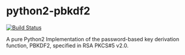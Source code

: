 # python2-pbkdf2

[![Build Status](https://travis-ci.org/UnitedRPMs/python2-pbkdf2.svg?branch=master)](https://travis-ci.org/UnitedRPMs/python2-pbkdf2)

A pure Python2 Implementation of the password-based key derivation function,
PBKDF2, specified in RSA PKCS#5 v2.0.
